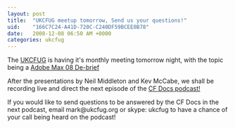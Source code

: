 ```yaml
---
layout: post
title:  "UKCFUG meetup tomorrow, Send us your questions!"
uid:	"166C7C24-A41D-720C-C240DF59BCEE0B78"
date:   2008-12-08 06:50 AM +0000
categories: ukcfug
---
```

<p>The <a href="http://www.ukcfug.org/">UKCFUG</a> is having it's monthly meeting tomorrow night, with the topic being a <a href="http://www.ukcfug.org/post.cfm/max-de-brief">Adobe Max 08 De-brief</a></p>
<p>After the presentations by Neil Middleton and Kev McCabe, we shall be recording live and direct the next episode of the <a href="http://itunes.apple.com/WebObjects/MZStore.woa/wa/viewPodcast?id=152536611">CF Docs podcast! </a></p>
<p>If you would like to send questions to be answered by the CF Docs in the next podcast, email mark@ukcfug.org or skype: ukcfug to have a chance of your call being heard on the podcast! </p>
